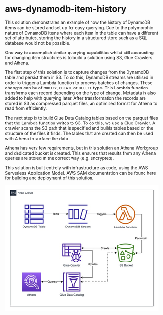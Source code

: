 # aws-dynamodb-item-history

This solution demonstrates an example of how the history of DynamoDB items can 
be stored and set up for easy querying. Due to the polymorphic nature of 
DynamoDB items where each item in the table can have a different set of attributes, 
storing the history in a structured store such as a SQL database would not be possible.

One way to accomplish similar querying capabilities whilst still accounting for changing
item structures is to build a solution using S3, Glue Crawlers and Athena.

The first step of this solution is to capture changes from the DynamoDB table and 
persist them in S3. To do this, DynamoDB streams are utilised in order to trigger a 
Lambda function to process batches of changes. These changes can be of `MODIFY`, 
`CREATE` or `DELETE` type. This Lambda function transforms each record depending on 
the type of change. Metadata is also added to help with querying later. After 
transformation the records are stored in S3 as compressed parquet files, an 
optimised format for Athena to read from efficiently. 

The next step is to build Glue Data Catalog tables based on the parquet files that the
Lambda function writes to S3. To do this, we use a Glue Crawler. A crawler scans the
S3 path that is specified and builds tables based on the structure of the files it 
finds. The tables that are created can then be used with Athena to surface the data.

Athena has very few requirements, but in this solution an Athena Workgroup and 
dedicated bucket is created. This ensures that results from any Athena queries are 
stored in the correct way (e.g. encrypted).

This solution is built entirely with infrastructure as code, using the AWS Serverless 
Application Model. AWS SAM documentation can be found [here](docs/aws-sam.md) for 
building and deployment of this solution.

![Architecture Diagram](docs/architecture.jpg)